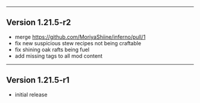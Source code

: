 ------------------------------------------------------
Version 1.21.5-r2
------------------------------------------------------
- merge https://github.com/MoriyaShiine/inferno/pull/1
- fix new suspicious stew recipes not being craftable
- fix shining oak rafts being fuel
- add missing tags to all mod content

------------------------------------------------------
Version 1.21.5-r1
------------------------------------------------------
- initial release